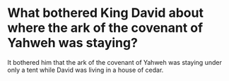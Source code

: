 # What bothered King David about where the ark of the covenant of Yahweh was staying?

It bothered him that the ark of the covenant of Yahweh was staying under only a tent while David was living in a house of cedar.
